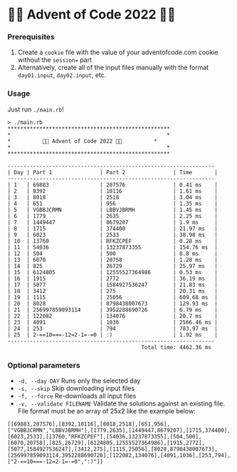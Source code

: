 # 🎄🎄 Advent of Code 2022 🎄🎄

### Prerequisites

1. Create a `cookie` file with the value of your adventofcode.com cookie without the `session=` part
2. Alternatively, create all of the input files manually with the format `day01.input`, `day02.input`, etc.


### Usage

Just run `./main.rb`!

```
> ./main.rb
***************************************************
*                                                 *
*          🎄🎄 Advent of Code 2022 🎄🎄          *
*                                                 *
***************************************************

-----------------------------------------------------------------
| Day | Part 1               | Part 2               | Time       |
-----------------------------------------------------------------
| 1   | 69883                | 207576               | 0.41 ms    |
| 2   | 8392                 | 10116                | 1.61 ms    |
| 3   | 8018                 | 2518                 | 3.04 ms    |
| 4   | 651                  | 956                  | 1.35 ms    |
| 5   | VGBBJCRMN            | LBBVJBRMH            | 1.45 ms    |
| 6   | 1779                 | 2635                 | 2.25 ms    |
| 7   | 1449447              | 8679207              | 1.9 ms     |
| 8   | 1715                 | 374400               | 21.97 ms   |
| 9   | 6023                 | 2533                 | 38.98 ms   |
| 10  | 13760                | RFKZCPEF             | 0.28 ms    |
| 11  | 54036                | 13237873355          | 154.76 ms  |
| 12  | 504                  | 500                  | 8.8 ms     |
| 13  | 6070                 | 20758                | 1.28 ms    |
| 14  | 825                  | 26729                | 25.97 ms   |
| 15  | 6124805              | 12555527364986       | 0.53 ms    |
| 16  | 1915                 | 2772                 | 36.19 ms   |
| 17  | 5077                 | 1584927536247        | 21.83 ms   |
| 18  | 3412                 | 275                  | 20.31 ms   |
| 19  | 1115                 | 25056                | 609.68 ms  |
| 20  | 8028                 | 8798438007673        | 129.93 ms  |
| 21  | 256997859093114      | 3952288690726        | 6.79 ms    |
| 22  | 122082               | 134076               | 20.7 ms    |
| 23  | 4091                 | 1036                 | 2566.46 ms |
| 24  | 253                  | 794                  | 783.97 ms  |
| 25  | 2-==10===-12=2-1=-=0 | :)                   | 1.92 ms    |
-----------------------------------------------------------------
                                          Total time: 4462.36 ms
```

### Optional parameters

- `-d, --day DAY` Runs only the selected day
- `-s, --skip` Skip downloading input files
- `-f, --force` Re-downloads all input files
- `-v, --validate FILENAME` Validate the solutions against an existing file. File format must be an array of 25x2 like the example below:

```
[[69883,207576],[8392,10116],[8018,2518],[651,956],["VGBBJCRMN","LBBVJBRMH"],[1779,2635],[1449447,8679207],[1715,374400],[6023,2533],[13760,"RFKZCPEF"],[54036,13237873355],[504,500],[6070,20758],[825,26729],[6124805,12555527364986],[1915,2772],[5077,1584927536247],[3412,275],[1115,25056],[8028,8798438007673],[256997859093114,3952288690726],[122082,134076],[4091,1036],[253,794],["2-==10===-12=2-1=-=0",":)"]]
```
